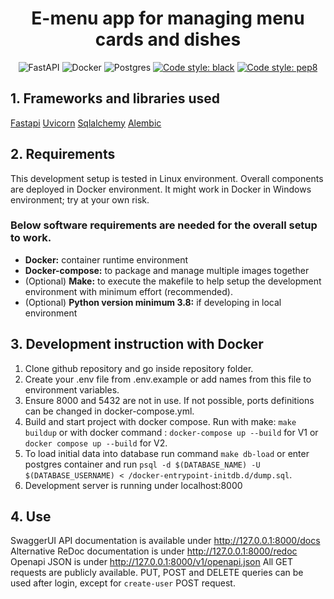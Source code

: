 <h1 align="center">E-menu app for managing menu cards and dishes</h1>

<center>

![FastAPI](https://img.shields.io/badge/fastapi-%23009485.svg?style=for-the-badge&logo=fastapi&logoColor=white) ![Docker](https://img.shields.io/badge/docker-%230db7ed.svg?style=for-the-badge&logo=docker&logoColor=white) ![Postgres](https://img.shields.io/badge/postgres-%23316192.svg?style=for-the-badge&logo=postgresql&logoColor=white) 
<a href="https://github.com/psf/black"><img alt="Code style: black" src="https://img.shields.io/badge/code%20style-black-000000.svg"></a> <a href="https://www.python.org/dev/peps/pep-0008/"><img alt="Code style: pep8" src="https://img.shields.io/badge/code%20style-pep8-orange.svg"></a>

</center>

## 1. Frameworks and libraries used
[Fastapi](https://www.djangoproject.com/)
[Uvicorn](https://www.uvicorn.org/)
[Sqlalchemy](https://www.sqlalchemy.org/)
[Alembic](https://alembic.sqlalchemy.org/)


## 2. Requirements

This development setup is tested in Linux environment. Overall components are deployed in Docker environment. It might work in Docker in Windows environment; try at your own risk.

### Below software requirements are needed for the overall setup to work.
* **Docker:** container runtime environment
* **Docker-compose:** to package and manage multiple images together
* (Optional) **Make:** to execute the makefile to help setup the development environment with minimum effort (recommended).
* (Optional) **Python version minimum 3.8:** if developing in local environment

## 3. Development instruction with Docker

1. Clone github repository and go inside repository folder.
2. Create your .env file from .env.example or add names from this file to environment variables.
3. Ensure 8000 and 5432 are not in use. If not possible, ports definitions can be changed in docker-compose.yml.
4. Build and start project with docker compose. Run with make: `make buildup` or with docker command : `docker-compose up --build` for V1 or `docker compose up --build` for V2.
5. To load initial data into database run command `make db-load` or enter postgres container and run `psql -d $(DATABASE_NAME) -U $(DATABASE_USERNAME) < /docker-entrypoint-initdb.d/dump.sql`.
6. Development server is running under localhost:8000

## 4. Use
SwaggerUI API documentation is available under http://127.0.0.1:8000/docs
Alternative ReDoc documentation is under http://127.0.0.1:8000/redoc
Openapi JSON is under http://127.0.0.1:8000/v1/openapi.json 
All GET requests are publicly available. PUT, POST and DELETE queries can be used after login, except for `create-user` POST request.
